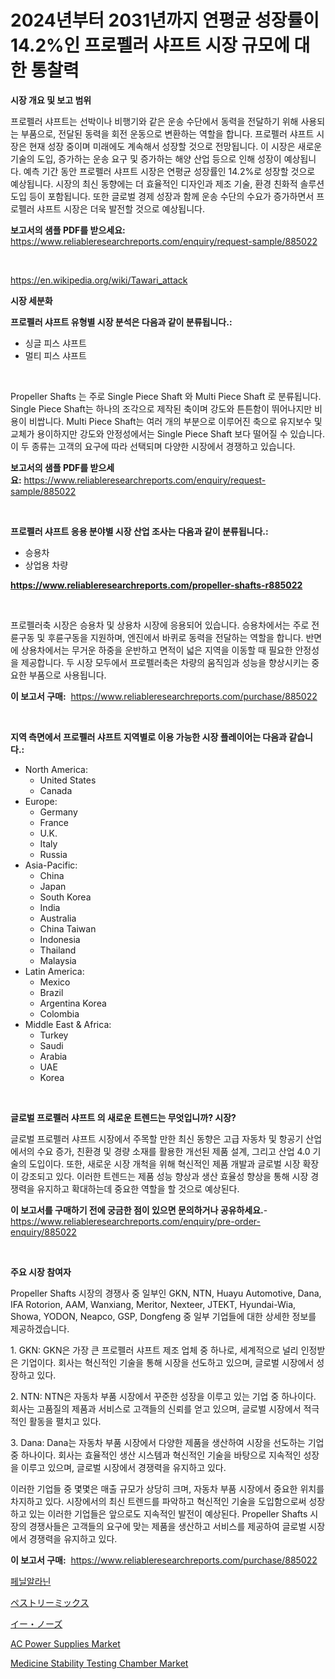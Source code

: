 <p><h1>2024년부터 2031년까지 연평균 성장률이 14.2%인 프로펠러 샤프트 시장 규모에 대한 통찰력</h1></p><p><strong>시장 개요 및 보고 범위</strong></p>
<p><p>프로펠러 샤프트는 선박이나 비행기와 같은 운송 수단에서 동력을 전달하기 위해 사용되는 부품으로, 전달된 동력을 회전 운동으로 변환하는 역할을 합니다. 프로펠러 샤프트 시장은 현재 성장 중이며 미래에도 계속해서 성장할 것으로 전망됩니다. 이 시장은 새로운 기술의 도입, 증가하는 운송 요구 및 증가하는 해양 산업 등으로 인해 성장이 예상됩니다. 예측 기간 동안 프로펠러 샤프트 시장은 연평균 성장률인 14.2%로 성장할 것으로 예상됩니다. 시장의 최신 동향에는 더 효율적인 디자인과 제조 기술, 환경 친화적 솔루션 도입 등이 포함됩니다. 또한 글로벌 경제 성장과 함께 운송 수단의 수요가 증가하면서 프로펠러 샤프트 시장은 더욱 발전할 것으로 예상됩니다.</p></p>
<p><strong>보고서의 샘플 PDF를 받으세요:</strong> <a href="https://www.reliableresearchreports.com/enquiry/request-sample/885022">https://www.reliableresearchreports.com/enquiry/request-sample/885022</a></p>
<p>&nbsp;</p>
<p><a href="https://en.wikipedia.org/wiki/Tawari_attack">https://en.wikipedia.org/wiki/Tawari_attack</a></p>
<p><strong>시장 세분화</strong></p>
<p><strong>프로펠러 샤프트 유형별 시장 분석은 다음과 같이 분류됩니다.:</strong></p>
<p><ul><li>싱글 피스 샤프트</li><li>멀티 피스 샤프트</li></ul></p>
<p>&nbsp;</p>
<p><p>Propeller Shafts 는 주로 Single Piece Shaft 와 Multi Piece Shaft 로 분류됩니다. Single Piece Shaft는 하나의 조각으로 제작된 축이며 강도와 튼튼함이 뛰어나지만 비용이 비쌉니다. Multi Piece Shaft는 여러 개의 부분으로 이루어진 축으로 유지보수 및 교체가 용이하지만 강도와 안정성에서는 Single Piece Shaft 보다 떨어질 수 있습니다. 이 두 종류는 고객의 요구에 따라 선택되며 다양한 시장에서 경쟁하고 있습니다.</p></p>
<p><strong>보고서의 샘플 PDF를 받으세요:</strong>&nbsp;<a href="https://www.reliableresearchreports.com/enquiry/request-sample/885022">https://www.reliableresearchreports.com/enquiry/request-sample/885022</a></p>
<p>&nbsp;</p>
<p><strong> 프로펠러 샤프트 응용 분야별 시장 산업 조사는 다음과 같이 분류됩니다.:</strong></p>
<p><ul><li>승용차</li><li>상업용 차량</li></ul></p>
<p><strong><a href="https://www.reliableresearchreports.com/propeller-shafts-r885022">https://www.reliableresearchreports.com/propeller-shafts-r885022</a></strong></p>
<p>&nbsp;</p>
<p><p>프로펠러축 시장은 승용차 및 상용차 시장에 응용되어 있습니다. 승용차에서는 주로 전륜구동 및 후륜구동을 지원하며, 엔진에서 바퀴로 동력을 전달하는 역할을 합니다. 반면에 상용차에서는 무거운 하중을 운반하고 면적이 넓은 지역을 이동할 때 필요한 안정성을 제공합니다. 두 시장 모두에서 프로펠러축은 차량의 움직임과 성능을 향상시키는 중요한 부품으로 사용됩니다.</p></p>
<p><strong>이 보고서 구매:</strong>&nbsp; <a href="https://www.reliableresearchreports.com/purchase/885022">https://www.reliableresearchreports.com/purchase/885022</a></p>
<p>&nbsp;</p>
<p><strong>지역 측면에서 프로펠러 샤프트 지역별로 이용 가능한 시장 플레이어는 다음과 같습니다.:</strong></p>
<p><ul>
    <li>
        North America:
        <ul>
            <li>United States</li>
            <li>Canada</li>
        </ul>
    </li>
    <li>
        Europe:
        <ul>
            <li>Germany</li>
            <li>France</li>
            <li>U.K.</li>
            <li>Italy</li>
            <li>Russia</li>
        </ul>
    </li>
    <li>
        Asia-Pacific:
        <ul>
            <li>China</li>
            <li>Japan</li>
            <li>South Korea</li>
            <li>India</li>
            <li>Australia</li>
            <li>China Taiwan</li>
            <li>Indonesia</li>
            <li>Thailand</li>
            <li>Malaysia</li>
        </ul>
    </li>
    <li>
        Latin America:
        <ul>
            <li>Mexico</li>
            <li>Brazil</li>
            <li>Argentina Korea</li>
            <li>Colombia</li>
        </ul>
    </li>
    <li>
        Middle East & Africa:
        <ul>
            <li>Turkey</li>
            <li>Saudi</li>
            <li>Arabia</li>
            <li>UAE</li>
            <li>Korea</li>
        </ul>
    </li>
    </ul></p>
<p>&nbsp;</p>
<p><strong>글로벌 프로펠러 샤프트 의 새로운 트렌드는 무엇입니까? 시장?</strong></p>
<p><p>글로벌 프로펠러 샤프트 시장에서 주목할 만한 최신 동향은 고급 자동차 및 항공기 산업에서의 수요 증가, 친환경 및 경량 소재를 활용한 개선된 제품 설계, 그리고 산업 4.0 기술의 도입이다. 또한, 새로운 시장 개척을 위해 혁신적인 제품 개발과 글로벌 시장 확장이 강조되고 있다. 이러한 트렌드는 제품 성능 향상과 생산 효율성 향상을 통해 시장 경쟁력을 유지하고 확대하는데 중요한 역할을 할 것으로 예상된다.</p></p>
<p><strong>이 보고서를 구매하기 전에 궁금한 점이 있으면 문의하거나 공유하세요.</strong>- <a href="https://www.reliableresearchreports.com/enquiry/pre-order-enquiry/885022">https://www.reliableresearchreports.com/enquiry/pre-order-enquiry/885022</a></p>
<p>&nbsp;</p>
<p><strong>주요 시장 참여자</strong></p>
<p><p>Propeller Shafts 시장의 경쟁사 중 일부인 GKN, NTN, Huayu Automotive, Dana, IFA Rotorion, AAM, Wanxiang, Meritor, Nexteer, JTEKT, Hyundai-Wia, Showa, YODON, Neapco, GSP, Dongfeng 중 일부 기업들에 대한 상세한 정보를 제공하겠습니다.</p><p>1. GKN: GKN은 가장 큰 프로펠러 샤프트 제조 업체 중 하나로, 세계적으로 널리 인정받은 기업이다. 회사는 혁신적인 기술을 통해 시장을 선도하고 있으며, 글로벌 시장에서 성장하고 있다.</p><p>2. NTN: NTN은 자동차 부품 시장에서 꾸준한 성장을 이루고 있는 기업 중 하나이다. 회사는 고품질의 제품과 서비스로 고객들의 신뢰를 얻고 있으며, 글로벌 시장에서 적극적인 활동을 펼치고 있다.</p><p>3. Dana: Dana는 자동차 부품 시장에서 다양한 제품을 생산하여 시장을 선도하는 기업 중 하나이다. 회사는 효율적인 생산 시스템과 혁신적인 기술을 바탕으로 지속적인 성장을 이루고 있으며, 글로벌 시장에서 경쟁력을 유지하고 있다.</p><p>이러한 기업들 중 몇몇은 매출 규모가 상당히 크며, 자동차 부품 시장에서 중요한 위치를 차지하고 있다. 시장에서의 최신 트렌드를 파악하고 혁신적인 기술을 도입함으로써 성장하고 있는 이러한 기업들은 앞으로도 지속적인 발전이 예상된다. Propeller Shafts 시장의 경쟁사들은 고객들의 요구에 맞는 제품을 생산하고 서비스를 제공하여 글로벌 시장에서 경쟁력을 유지하고 있다.</p></p>
<p><strong>이 보고서 구매:</strong>&nbsp;&nbsp;<a href="https://www.reliableresearchreports.com/purchase/885022">https://www.reliableresearchreports.com/purchase/885022</a></p>
<p><p><a href="https://github.com/shampaakter36/Market-Research-Report-List-1/blob/main/564449760055.md">페닐알라닌</a></p><p><a href="https://github.com/TerrellConn/Market-Research-Report-List-2/blob/main/555975158272.md">ペストリーミックス</a></p><p><a href="https://github.com/RandallRunte2023/Market-Research-Report-List-1/blob/main/338652358273.md">イー・ノーズ</a></p><p><a href="https://github.com/vimar16th/Market-Research-Report-List-5/blob/main/ac-power-supplies-market.md">AC Power Supplies Market</a></p><p><a href="https://issuu.com/reportprime-2/docs/medicine-stability-testing-chamber-market-size-203">Medicine Stability Testing Chamber Market</a></p></p>